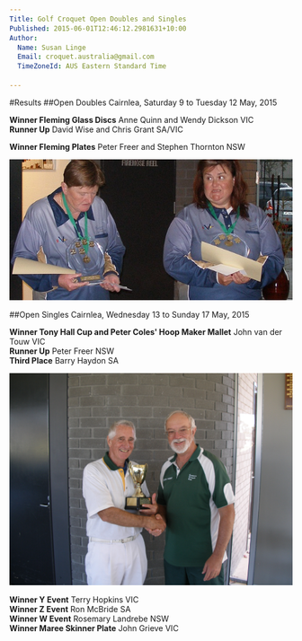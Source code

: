 ```yaml
---
Title: Golf Croquet Open Doubles and Singles
Published: 2015-06-01T12:46:12.2981631+10:00
Author:
  Name: Susan Linge
  Email: croquet.australia@gmail.com
  TimeZoneId: AUS Eastern Standard Time

---
```

#Results 
##Open Doubles
Cairnlea, Saturday 9 to Tuesday 12 May, 2015

**Winner Fleming Glass Discs** Anne Quinn and Wendy Dickson VIC<br/>
**Runner Up** David Wise and Chris Grant SA/VIC<br/>

**Winner Fleming Plates** Peter Freer and Stephen Thornton NSW

<img src="/gc-open-doubles-winners.jpg" alt="Winners Open Doubles"/>

##Open Singles
Cairnlea, Wednesday 13 to Sunday 17 May, 2015

**Winner Tony Hall Cup and Peter Coles' Hoop Maker Mallet** John van der Touw VIC<br/>
**Runner Up** Peter Freer NSW<br/>
**Third Place** Barry Haydon SA<br/>

<img src="/winner-and-runner-up-open-singles.jpg" alt="John van der Touw being congratulated by Runner Up, Peter Freer"/>

**Winner Y Event** Terry Hopkins VIC<br/>
**Winner Z Event** Ron McBride SA<br/>
**Winner W Event** Rosemary Landrebe NSW<br/>
**Winner Maree Skinner Plate** John Grieve VIC<br/>
